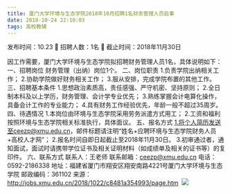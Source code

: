 ```yaml
---
title: 厦门大学环境与生态学院2018年10月招聘1名财务管理人员启事
date: 2018-10-24 22:10:03
tags: 高校教辅
---
```

发布时间：10.23   🌟   招聘人数：1名   🌈   截止时间：2018年11月30日
<!-- more -->
因工作需要，厦门大学环境与生态学院拟招聘财务管理人员1名，具体说明如下：
一、招聘岗位
财务管理（出纳）岗位1个。
二、岗位职责
1.负责学院出纳相关工作；
2.协助学院做好财务相关工作；
3.服从安排，完成学院布置的其他工作。
三、招聘基本条件
1.思想政治素质高，责任感强、严守机密、坚持原则；
2.全日制本科及以上学历，财务管理、会计学专业优先；
3.熟练掌握会计电算化操作，具备会计工作的专业能力；
4.具有财务工作经验优先，年龄一般不超过35周岁。
四、待遇情况
1.本岗位由环境与生态学院采用劳务派遣方式用工；
2.工资和福利按照环境与生态学院相关标准执行，具体面议。
五、报名方式
1.将个人简历发送至ceezp@xmu.edu.cn，邮件标题请注明“姓名+应聘环境与生态学院财务人员+高校人才网”；
2.报名时间自即日起截止至2018年11月30日。
3.初审通过者，通知面试，面试时请携带学位证书及相关证明材料（如成绩单及相关的证书等）的复印件。
六、联系方式
联系人：王老师
联系邮箱：ceezp@xmu.edu.cn
电话：0592-2186338
地址：福建省厦门市翔安区翔安南路4221号厦门大学环境与生态学院
邮政编码：361102
来源：
http://jobs.xmu.edu.cn/2018/1022/c8481a354993/page.htm
 ![](https://cdn.weiweiblog.cn/20181015134814.png)
